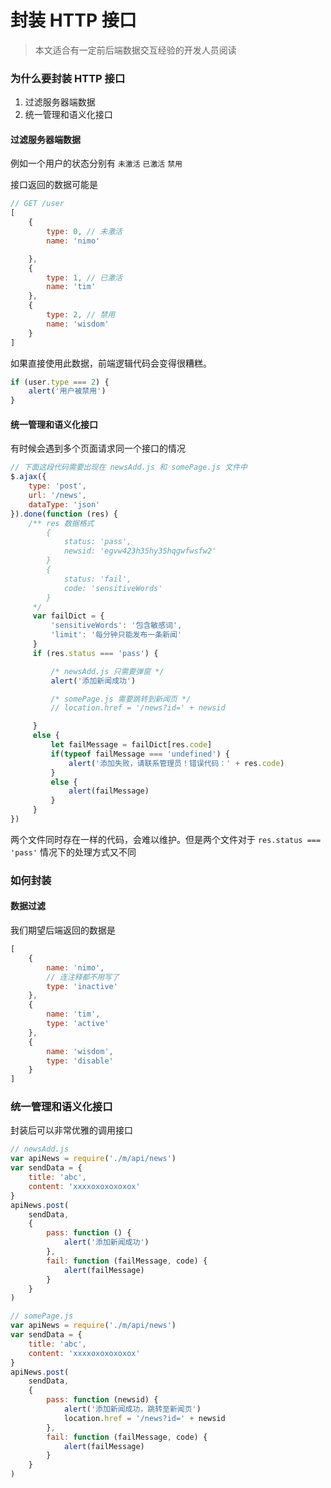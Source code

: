 # 封装 HTTP 接口

> 本文适合有一定前后端数据交互经验的开发人员阅读

### 为什么要封装 HTTP 接口

1. 过滤服务器端数据
2. 统一管理和语义化接口

#### 过滤服务器端数据

例如一个用户的状态分别有 `未激活` `已激活` `禁用`

接口返回的数据可能是
```js
// GET /user
[
    {
        type: 0, // 未激活
        name: 'nimo'

    },
    {
        type: 1, // 已激活
        name: 'tim'
    },
    {
        type: 2, // 禁用
        name: 'wisdom'
    }
]
```

如果直接使用此数据，前端逻辑代码会变得很糟糕。

```js
if (user.type === 2) {
    alert('用户被禁用')
}
```

#### 统一管理和语义化接口

有时候会遇到多个页面请求同一个接口的情况

```js
// 下面这段代码需要出现在 newsAdd.js 和 somePage.js 文件中
$.ajax({
    type: 'post',
    url: '/news',
    dataType: 'json'
}).done(function (res) {
    /** res 数据格式
        {
            status: 'pass',
            newsid: 'egvw423h35hy35hqgwfwsfw2'
        }
        {
            status: 'fail',
            code: 'sensitiveWords'
        }
     */
     var failDict = {
         'sensitiveWords': '包含敏感词',
         'limit': '每分钟只能发布一条新闻'
     }
     if (res.status === 'pass') {

         /* newsAdd.js 只需要弹窗 */
         alert('添加新闻成功')

         /* somePage.js 需要跳转到新闻页 */
         // location.href = '/news?id=' + newsid

     }
     else {
         let failMessage = failDict[res.code]
         if(typeof failMessage === 'undefined') {
             alert('添加失败，请联系管理员！错误代码：' + res.code)
         }
         else {
             alert(failMessage)
         }
     }
})
```

两个文件同时存在一样的代码，会难以维护。但是两个文件对于 `res.status === 'pass'` 情况下的处理方式又不同

### 如何封装

#### 数据过滤

我们期望后端返回的数据是

```js
[
    {
        name: 'nimo',
        // 连注释都不用写了
        type: 'inactive'
    },
    {
        name: 'tim',
        type: 'active'
    },
    {
        name: 'wisdom',
        type: 'disable'
    }
]
```


### 统一管理和语义化接口

封装后可以非常优雅的调用接口

```js
// newsAdd.js
var apiNews = require('./m/api/news')
var sendData = {
    title: 'abc',
    content: 'xxxxoxoxoxoxox'
}
apiNews.post(
    sendData,
    {
        pass: function () {
            alert('添加新闻成功')
        },
        fail: function (failMessage, code) {
            alert(failMessage)
        }
    }
)
```

```js
// somePage.js
var apiNews = require('./m/api/news')
var sendData = {
    title: 'abc',
    content: 'xxxxoxoxoxoxox'
}
apiNews.post(
    sendData,
    {
        pass: function (newsid) {
            alert('添加新闻成功，跳转至新闻页')
            location.href = '/news?id=' + newsid
        },
        fail: function (failMessage, code) {
            alert(failMessage)
        }
    }
)
```
